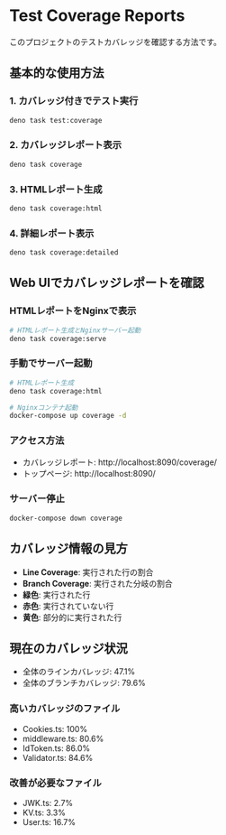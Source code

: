 # Test Coverage Reports

このプロジェクトのテストカバレッジを確認する方法です。

## 基本的な使用方法

### 1. カバレッジ付きでテスト実行

```bash
deno task test:coverage
```

### 2. カバレッジレポート表示

```bash
deno task coverage
```

### 3. HTMLレポート生成

```bash
deno task coverage:html
```

### 4. 詳細レポート表示

```bash
deno task coverage:detailed
```

## Web UIでカバレッジレポートを確認

### HTMLレポートをNginxで表示

```bash
# HTMLレポート生成とNginxサーバー起動
deno task coverage:serve
```

### 手動でサーバー起動

```bash
# HTMLレポート生成
deno task coverage:html

# Nginxコンテナ起動
docker-compose up coverage -d
```

### アクセス方法

- カバレッジレポート: http://localhost:8090/coverage/
- トップページ: http://localhost:8090/

### サーバー停止

```bash
docker-compose down coverage
```

## カバレッジ情報の見方

- **Line Coverage**: 実行された行の割合
- **Branch Coverage**: 実行された分岐の割合
- **緑色**: 実行された行
- **赤色**: 実行されていない行
- **黄色**: 部分的に実行された行

## 現在のカバレッジ状況

- 全体のラインカバレッジ: 47.1%
- 全体のブランチカバレッジ: 79.6%

### 高いカバレッジのファイル

- Cookies.ts: 100%
- middleware.ts: 80.6%
- IdToken.ts: 86.0%
- Validator.ts: 84.6%

### 改善が必要なファイル

- JWK.ts: 2.7%
- KV.ts: 3.3%
- User.ts: 16.7%
